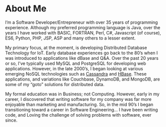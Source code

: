 # About Me

I’m a Software Developer/Entrepreneur with over 35 years of programming experience. Although my preferred programming language is Java, over the years I have worked with BASIC, FORTRAN, Perl, C#, Javascript (of course), ES6, Python, PHP, JSP, ASP and many others to a lesser extent.

My primary focus, at the moment, is developing Distributed Database Technology for IoT. Early database experiences go back to the 80’s when I was introduced to applications like dBase and Q&A. Over the past 20 years or so, I’ve typically used MySQL and PostgreSQL for developing web applications. However, in the late 2000’s, I began looking at various emerging NoSQL technologies such as [Cassandra](https://cassandra.apache.org/) and [HBase](https://hbase.apache.org/). These applications, and variations like Couchbase, DynamoDB, and MongoDB, are some of my “goto” solutions for distributed data.

My formal education was in Business; not Computing. However, early in my career, I discovered that writing software for my company was far more enjoyable than marketing and manufacturing. So, in the mid 90’s I began transitioning toward a career in Software Engineering… I have been writing code, and Loving the challenge of solving problems with software, ever since. 
